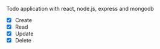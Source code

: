  Todo application with react, node.js, express and mongodb 
 
 - [x] Create
 - [x] Read
 - [x] Update
 - [x] Delete 